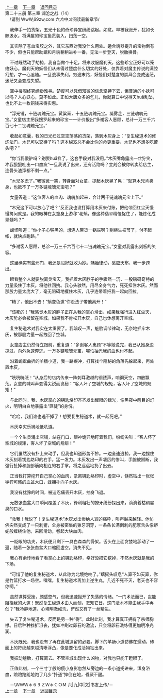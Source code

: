 
[上一章](https://github.com/xiaominghe2014/spider_book/blob/master/book/知北游/第305章.md)&nbsp;&nbsp;&nbsp;&nbsp;[下一章](https://github.com/xiaominghe2014/spider_book/blob/master/book/知北游/第307章.md)&nbsp;&nbsp;&nbsp;&nbsp;[返回目录](https://github.com/xiaominghe2014/spider_book/blob/master/book/知北游/README.md)
<br /> 第二十三册 第三章 澜沧之战（14）<br />
        \请到 WwW,69zw,com 六*九*中*文*阅读最新章节/

    我伸手一拍货架，五光十色的奇珍异宝纷纷跳起。如意。早被我张开，犹如长鲸汲水，将满屋的珍宝鱼贯装入，扫荡一空。

    其实除了苍血宝胶之外，其它东西对我没什么用处。适合魂器提升的宝物倒有不少，但也只能帮助螭和月魂稍稍进补一番，无法一步登天，脱胎换骨。

    不过既然动手劫掠，我自当做个十足。将来收服魔刹天，这些珍宝正好可以笼络妖心。魔刹天的妖怪们从未得过楚度什么切实的好处，仅靠着对魔主传说的满腔幻想，才一心追随。一旦战事失利，穷途末路，妖怪们对楚度的崇拜会变成迷茫，迷茫又会变成失望。

    空中楼阁终究缥缈难寻。楚度可以凭借知微的信念坚持下去，但普通的小妖可以吗？人心妖心，莫不如此。正如大唐众多的乞儿，你就算口中说得天huā乱坠，也比不上一枚铜钱来得实惠。

    “浮光镜，十链魂魄元宝。黄粱膏，十五链魂魄元宝。凝雾芝，三链魂魄元宝。”女童店主把我搜罗起来的珍宝一一计价报出“多谢客人惠顾，总计一万三千六百七十二锭魂魄元宝。”

    收起如意囊，我的日光扫过空空荡荡的货架，落到木灰身上：“复生秘道术的修炼法门，木兄可以交待了吗？这本秘笈总不会比你的命更重要，木兄也不想多吃苦头吧？”

    “你当我傻驴吗？别耍huā样了，这套手段对我没用。”木灰嘴角露出一丝狞笑，冲我狠狠吐出一口血痰“一旦我说了出来，还有活路吗？立刻会被你转卖给店主，连骨头渣滓都不剩一点。”

    “木兄多虑了。”我微微一笑，转身面对女童，提起木灰晃了晃：“就算木兄肯卖身，也抵不了一万多链魂魄元宝吧？”

    女童答道：“这位客人的血肉、魂魄加起来，合计两千链魂魄元宝上下。”

    “木兄这下可以放心了吧？“反正我也没打算用木灰来付账，把他带回红尘天慢慢拷问就是。我的眼神在女童身上游移“老螭，像这种翡翠精怪捉住了，能炼化成翠髓吗？”

    螭怪叫道：“你小子心够黑的，想连人带货一锅端啊？别横生枝节了，付不起帐，就快点跑路。”

    “多谢客人惠顾，总诊一万三千六百七十二链魂魄元宝。”女童对我露出刻板的笑容。

    这里确实有些邪门，我还是见好就收为妙。魅胎律动，感应天壑，我一步跨出。

    眼看整个人就要脱离灵宝天，我抓着木灰脖子的手骤然一沉，一股磅礴奇特的力量吸住了木灰，将他往回拽。我心头骇然，用尽全身气力，死死扣住木灰。然而那股力量太庞大了，毫无阻碍地攫住木灰，几乎连带着把我一起向回拉。

    “糟了，他出不去！”螭变色道“你没法子带他离开！”

    “该死的！”我感觉木灰的脖子正在从我的掌心滑出，如果我强行进入红尘天，木灰势必会被留在空城。如果我不肯松开木灰，自己也休想离开空城。

    复生秘道术对我实在太重要了。我暗叹一声，魅胎调节律动，无奈地抓牢木灰，被那股力量一起拽回了空城。

    女童店主仍然侍立跟前，重复道：“多谢客人惠顾”不等她说完，我已从她身边掠过，向外急速奔逃。一万多链魂魄元宝，哪怕抽光我的血也付不起。

    沿着蜿蜒曲折的羊肠小道，我一路疾冲，打算找个隐秘的角落先躲起来，再处置木灰。

    “咣咣咣咣！”从身后的店内传来一阵刺耳激越的铜镂声，响彻天空，四散飘荡。女童的喊叫声变得尖锐而诡秘：“客人坏了空城的规矩，客人坏了空城的规矩！”

    与此同时，我、木灰掌心的钥匙烙印齐齐发出耀眼的绿光，像黑夜中醒目的灯火，明明白白地暴露出“匪徒”的身份。

    “哈哈，我们谁也逃不掉了！想要复生秘道术，就一起死吧。”

    木灰幸灾乐祸地低吼道。

    一个个生灵涌出店铺，站在门口，眼神诡异地盯着我们，纷纷尖叫：“客人坏了空城的规矩，客人坏了空城的规矩！”

    它们虽然没有扑上来动手，但我也知道形势不妙。一边全速逃掠，我一边捏住木灰刻着钥匙烙印的右手，猛一发力。木灰发出一声凄厉的惨叫，手腕被掰断，我强行扯掉和腕部筋肉相连的右手掌，将之远远地扔了出去。

    正当我打算挖开自己掌心的血肉，录离钥匙烙印时，虚空中，倏然钻出一张张狰狞可怖的血盆大口，蜂拥扑向子木灰。

    我没有犹豫的时间，被迫忍痛丢开木灰，抽身飞退。

    无数张血盆大口瞬间覆盖了木灰，锋利粗壮的獠牙纷纷探出来，滴淌着枯稠腥臭的口水。

    “救我！我说了！复生秘道术”木灰发出惨绝人寰的痛呼，叫声越来越轻。他仿佛突然变成了一只刺猬，全身被密集的獠牙洞穿，一条条长满倒刺的肥厚舌头像蟒蛇般缠绕住他，来回滑动，卷起大块血肉。

    一眨眼的功夫，木灰便只剩下一具白森森的骨架。舌头在上面贪婪地舔动了一遍，随着一张张血盆大口缩回虚空，消失不见。

    我心有余悸地看了看掌心上的钥匙烙印，幸好没把它挖掉，不然木灰就是我的下场。

    “可惜了他的复生秘道术，从此称为北境绝响了。”螭摇头叹息“人算不如天算，你是竹篮打水一场空。嘿嘿，复生秘道术再加上逆生丸，几近不死不灭，老天也不容你啊。”

    虽然谋算受挫，颇感憋气，但我迅速抛开了失落的情绪。“一门术法而已，岂能阻挠我的大道！既然复生秘道术由人而创，怎知它日，这门法术不能由我手中再创？”我冷静地道，心境明澈如洗，俨然又有了一丝精进。

    失去了复生秘道术，反而是另一种“得”。此时此刻，我才算真正拥有了宗师胸襟。日后种种挫折沮丧，犹如冲刷过卵石的激流，只会将卵石洗练得更加明净光润。

    木灰既死，我也没有了再在此城逗留的必要。脚下的羊肠小道仿佛在蠕动，砖面上的符纹越来越清晰浮凸，像是要化成活物钻出来。

    我振动魅胎，打算离去。不管空城出现什么凶物，对我也只能干瞪眼了。

    正值此刻，一个三寸丁般的瘦小身影忽然从旁边的一条小道拐进来，浑身浴血，踉踉跄跄地跑了几步“扑通”摔倒在地，昏厥不醒。

    －\ＷＷＷ＊６９ＺＷ＊ＣＯＭ 六|九|中|文|书友上传/－
  <br />
[上一章](https://github.com/xiaominghe2014/spider_book/blob/master/book/知北游/第305章.md)&nbsp;&nbsp;&nbsp;&nbsp;[下一章](https://github.com/xiaominghe2014/spider_book/blob/master/book/知北游/第307章.md)&nbsp;&nbsp;&nbsp;&nbsp;[返回目录](https://github.com/xiaominghe2014/spider_book/blob/master/book/知北游/README.md)

